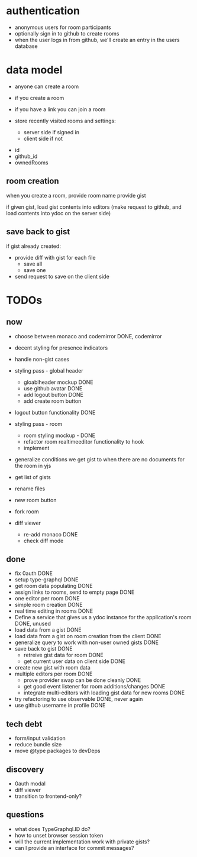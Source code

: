 # authentication

- anonymous users for room participants
- optionally sign in to github to create rooms
- when the user logs in from github, we'll create an entry in the users database

# data model

- anyone can create a room
- if you create a room

- if you have a link you can join a room

- store recently visited rooms and settings:

  - server side if signed in
  - client side if not

* id
* github_id
* ownedRooms

## room creation

when you create a room,
provide room name
provide gist

if given gist, load gist contents into editors
(make request to github, and load contents into ydoc on the server side)

## save back to gist

if gist already created:

- provide diff with gist for each file
  - save all
  - save one
- send request to save on the client side

# TODOs

## now

- choose between monaco and codemirror DONE, codemirror
- decent styling for presence indicators
- handle non-gist cases
- styling pass - global header

  - gloablheader mockup DONE
  - use github avatar DONE
  - add logout button DONE
  - add create room button

- logout button functionality DONE
- styling pass - room

  - room styling mockup - DONE
  - refactor room realtimeeditor functionality to hook
  - implement

- generalize conditions we get gist to when there are no documents for the room in yjs
- get list of gists
- rename files
- new room button
- fork room

- diff viewer
  - re-add monaco DONE
  - check diff mode

## done

- fix 0auth DONE
- setup type-graphql DONE
- get room data populating DONE
- assign links to rooms, send to empty page DONE
- one editor per room DONE
- simple room creation DONE
- real time editing in rooms DONE
- Define a service that gives us a ydoc instance for the application's room DONE, unused
- load data from a gist DONE
- load data from a gist on room creation from the client DONE
- generalize query to work with non-user owned gists DONE
- save back to gist DONE
  - retreive gist data for room DONE
  - get current user data on client side DONE
- create new gist with room data
- multiple editors per room DONE
  - prove provider swap can be done cleanly DONE
  - get good event listener for room additions/changes DONE
  - integrate multi-editors with loading gist data for new rooms DONE
- try refactoring to use observable DONE, never again
- use github username in profile DONE

## tech debt

- form/input validation
- reduce bundle size
- move @type packages to devDeps

## discovery

- 0auth modal
- diff viewer
- transition to frontend-only?

## questions

- what does TypeGraphql.ID do?
- how to unset browser session token
- will the current implementation work with private gists?
- can I provide an interface for commit messages?
